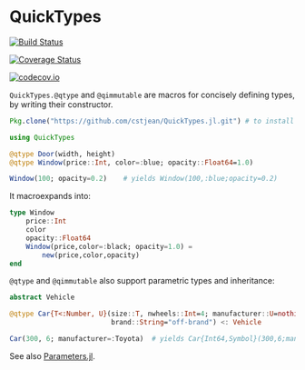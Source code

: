 # QuickTypes

[![Build Status](https://travis-ci.org/cstjean/QuickTypes.jl.svg?branch=master)](https://travis-ci.org/cstjean/QuickTypes.jl)

[![Coverage Status](https://coveralls.io/repos/cstjean/QuickTypes.jl/badge.svg?branch=master&service=github)](https://coveralls.io/github/cstjean/QuickTypes.jl?branch=master)

[![codecov.io](http://codecov.io/github/cstjean/QuickTypes.jl/coverage.svg?branch=master)](http://codecov.io/github/cstjean/QuickTypes.jl?branch=master)

`QuickTypes.@qtype` and `@qimmutable` are macros for concisely defining types,
by writing their constructor.

```julia
Pkg.clone("https://github.com/cstjean/QuickTypes.jl.git") # to install

using QuickTypes

@qtype Door(width, height)
@qtype Window(price::Int, color=:blue; opacity::Float64=1.0)

Window(100; opacity=0.2)    # yields Window(100,:blue;opacity=0.2)
```

It macroexpands into:

```julia
type Window
    price::Int
    color
    opacity::Float64
    Window(price,color=:black; opacity=1.0) =
        new(price,color,opacity)
end
```

`@qtype` and `@qimmutable` also support parametric types and inheritance:

```julia
abstract Vehicle

@qtype Car{T<:Number, U}(size::T, nwheels::Int=4; manufacturer::U=nothing,
                         brand::String="off-brand") <: Vehicle

Car(300, 6; manufacturer=:Toyota)  # yields Car{Int64,Symbol}(300,6;manufacturer=:Toyota,brand="off-brand")
```

See also [Parameters.jl](https://github.com/mauro3/Parameters.jl).